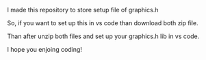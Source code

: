 I made this repository to store setup file of graphics.h

So, if you want to set up this in vs code than download both zip file.

Than after unzip both files and set up your graphics.h lib in vs code.

I hope you enjoing coding!
